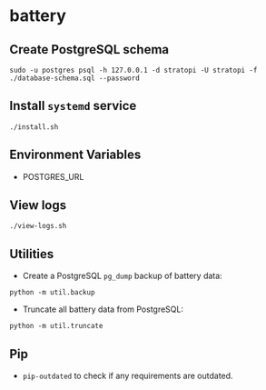 # battery

## Create PostgreSQL schema

```shell
sudo -u postgres psql -h 127.0.0.1 -d stratopi -U stratopi -f ./database-schema.sql --password
```

## Install `systemd` service

```shell
./install.sh
```

## Environment Variables

- POSTGRES_URL

## View logs

```shell
./view-logs.sh
```

## Utilities

- Create a PostgreSQL `pg_dump` backup of battery data:

```shell
python -m util.backup
```

- Truncate all battery data from PostgreSQL:

```shell
python -m util.truncate
```

## Pip

- `pip-outdated` to check if any requirements are outdated.

